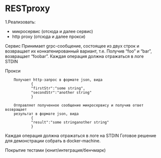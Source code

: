 # RESTproxy

1.Реализовать:
- микросервис (отсюда и далее сервис)
- http proxy (отсюда и далее прокси)

Сервис
Принимает grpc-сообщение, состоящее из двух строк и возвращает их
конкатенированный вариант, т.е. Получив “foo” и “bar”, возвращает “foobar”. Каждая
операция должна отражаться в логе STDIN

Прокси 

        Получает http-запрос в формате json, вида
                {
                "firstStr":"some string",
                "secondStr":"another string"
                }
        
        Отправляет полученное сообщение микросервису и получив ответ возвращает
        результат в формате json, вида
                {
                "result":"some stringanother string"
                }

Каждая операция должна отражаться в логе на STDIN
Готовое решение для демонстрации собрать в docker-machine.

Покрытие тестами (юнит/интеграция/бенчмарк)
